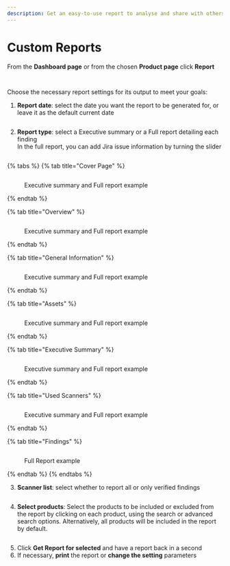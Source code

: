 ```yaml
---
description: Get an easy-to-use report to analyse and share with others
---
```


# Custom Reports

From the **Dashboard page** or from the chosen **Product page** click **Report**

<figure><img src="../../.gitbook/assets/image (1) (1) (1) (1) (1).png" alt=""><figcaption></figcaption></figure>

<figure><img src="../../.gitbook/assets/image (1) (1) (1) (1) (1) (1).png" alt=""><figcaption></figcaption></figure>

Choose the necessary report settings for its output to meet your goals:

1. **Report date**: select the date you want the report to be generated for, or leave it as the default current date

<figure><img src="../../.gitbook/assets/report3.png" alt=""><figcaption></figcaption></figure>

2. **Report type**: select a Executive summary or a Full report detailing each finding\
   In the full report, you can add Jira issue information by turning the slider

<figure><img src="../../.gitbook/assets/report 2.png" alt=""><figcaption></figcaption></figure>



{% tabs %}
{% tab title="Cover Page" %}
<figure><img src="../../.gitbook/assets/image (1) (1) (1) (1) (1) (1) (1) (1) (1) (1) (1) (1) (1) (1) (1) (1) (1) (1) (1) (1) (1) (1) (1).png" alt=""><figcaption><p>Executive summary and Full report example</p></figcaption></figure>
{% endtab %}

{% tab title="Overview" %}
<figure><img src="../../.gitbook/assets/image (2) (1) (1) (1) (1) (1) (1) (1) (1) (1) (1) (1) (1) (1) (1) (1) (1).png" alt=""><figcaption><p>Executive summary and Full report example</p></figcaption></figure>
{% endtab %}

{% tab title="General Information" %}
<figure><img src="../../.gitbook/assets/image (3) (1) (1) (1) (1) (1) (1) (1) (1) (1) (1) (1) (1) (1) (1).png" alt=""><figcaption><p>Executive summary and Full report example</p></figcaption></figure>
{% endtab %}

{% tab title="Assets" %}
<figure><img src="../../.gitbook/assets/image (4) (1) (1) (1) (1) (1) (1) (1) (1) (1) (1) (1).png" alt=""><figcaption><p>Executive summary and Full report example</p></figcaption></figure>
{% endtab %}

{% tab title="Executive Summary" %}
<figure><img src="../../.gitbook/assets/image (5) (1) (1) (1) (1) (1) (1) (1) (1) (1).png" alt=""><figcaption><p>Executive summary and Full report example</p></figcaption></figure>
{% endtab %}

{% tab title="Used Scanners" %}
<figure><img src="../../.gitbook/assets/image (6) (1) (1) (1) (1) (1) (1) (1) (1) (1).png" alt=""><figcaption><p>Executive summary and Full report example</p></figcaption></figure>
{% endtab %}

{% tab title="Findings" %}
<figure><img src="../../.gitbook/assets/report.png" alt=""><figcaption><p>Full Report example</p></figcaption></figure>
{% endtab %}
{% endtabs %}

3. **Scanner list**: select whether to report all or only verified findings

<figure><img src="../../.gitbook/assets/report5.png" alt=""><figcaption></figcaption></figure>

4. **Select products**: Select the products to be included or excluded from the report by clicking on each product, using the search or advanced search options. Alternatively, all products will be included in the report by default.

<figure><img src="../../.gitbook/assets/report6.gif" alt=""><figcaption></figcaption></figure>

5. Click **Get Report for selected** and have a report back in a second
6. If necessary, **print** the report or **change the setting** parameters

<figure><img src="../../.gitbook/assets/report7.png" alt=""><figcaption></figcaption></figure>
